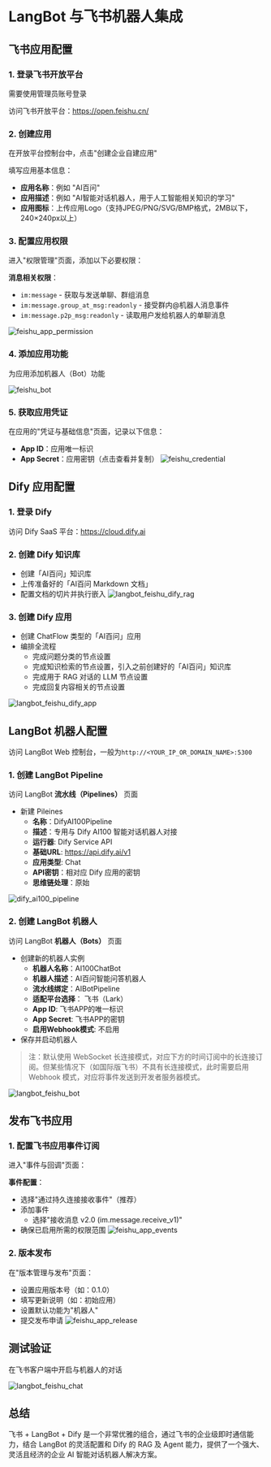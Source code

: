 # LangBot 与飞书机器人集成

## 飞书应用配置

### 1. 登录飞书开放平台
需要使用管理员账号登录

访问飞书开放平台：https://open.feishu.cn/

### 2. 创建应用
在开放平台控制台中，点击"创建企业自建应用"

填写应用基本信息：
- **应用名称**：例如 "AI百问"
- **应用描述**：例如 "AI智能对话机器人，用于人工智能相关知识的学习"
- **应用图标**：上传应用Logo（支持JPEG/PNG/SVG/BMP格式，2MB以下，240×240px以上）

### 3. 配置应用权限
进入"权限管理"页面，添加以下必要权限：

**消息相关权限**：
- `im:message` - 获取与发送单聊、群组消息
- `im:message.group_at_msg:readonly` - 接受群内@机器人消息事件
- `im:message.p2p_msg:readonly` - 读取用户发给机器人的单聊消息

![feishu_app_permission](feishu_app_permission.png)

### 4. 添加应用功能
为应用添加机器人（Bot）功能

![feishu_bot](feishu_bot.png)

### 5. 获取应用凭证
在应用的"凭证与基础信息"页面，记录以下信息：
- **App ID**：应用唯一标识
- **App Secret**：应用密钥（点击查看并复制）
![feishu_credential](feishu_credential.png)


## Dify 应用配置

### 1. 登录 Dify
访问 Dify SaaS 平台：https://cloud.dify.ai

### 2. 创建 Dify 知识库
- 创建「AI百问」知识库
- 上传准备好的「AI百问 Markdown 文档」
- 配置文档的切片并执行嵌入
![langbot_feishu_dify_rag](langbot_feishu_dify_rag.png)

### 3. 创建 Dify 应用
- 创建 ChatFlow 类型的「AI百问」应用
- 编排全流程
  - 完成问题分类的节点设置
  - 完成知识检索的节点设置，引入之前创建好的「AI百问」知识库
  - 完成用于 RAG 对话的 LLM 节点设置
  - 完成回复内容相关的节点设置

![langbot_feishu_dify_app](langbot_feishu_dify_app.png)
## LangBot 机器人配置
访问 LangBot Web 控制台，一般为`http://<YOUR_IP_OR_DOMAIN_NAME>:5300`

### 1. 创建 LangBot Pipeline
访问 LangBot **流水线（Pipelines）** 页面
- 新建 Pileines
   - **名称**：DifyAI100Pipeline
   - **描述**：专用与 Dify AI100 智能对话机器人对接
   - **运行器**: Dify Service API
   - **基础URL**: https://api.dify.ai/v1
   - **应用类型**: Chat
   - **API密钥**：相对应 Dify 应用的密钥
   - **思维链处理**：原始

![dify_ai100_pipeline](dify_ai100_pipeline.png)

### 2. 创建 LangBot 机器人
访问 LangBot **机器人（Bots）** 页面
- 创建新的机器人实例
    - **机器人名称**：AI100ChatBot
    - **机器人描述**：AI百问智能问答机器人
    - **流水线绑定**：AIBotPipeline
    - **适配平台选择**： 飞书（Lark）
    - **App ID**: 飞书APP的唯一标识
    - **App Secret**: 飞书APP的密钥
    - **启用Webhook模式**: 不启用
- 保存并启动机器人

> 注：默认使用 WebSocket 长连接模式，对应下方的时间订阅中的长连接订阅。但某些情况下（如国际版飞书）不具有长连接模式，此时需要启用 Webhook 模式，对应将事件发送到开发者服务器模式。

![langbot_feishu_bot](langbot_feishu_bot.png)
## 发布飞书应用

### 1. 配置飞书应用事件订阅
进入"事件与回调"页面：

**事件配置**：
- 选择"通过持久连接接收事件"（推荐）
- 添加事件
   - 选择"接收消息 v2.0 (im.message.receive_v1)"
- 确保已启用所需的权限范围
![feishu_app_events](feishu_app_events.png)

### 2. 版本发布
在"版本管理与发布"页面：
- 设置应用版本号（如：0.1.0）
- 填写更新说明（如：初始应用）
- 设置默认功能为"机器人"
- 提交发布申请
![feishu_app_release](feishu_app_release.png)

## 测试验证
在飞书客户端中开启与机器人的对话

![langbot_feishu_chat](langbot_feishu_chat.png)

## 总结

飞书 + LangBot + Dify 是一个非常优雅的组合，通过飞书的企业级即时通信能力，结合 LangBot 的灵活配置和 Dify 的 RAG 及 Agent 能力，提供了一个强大、灵活且经济的企业 AI 智能对话机器人解决方案。
